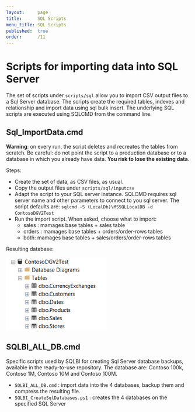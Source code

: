 ```yaml
---
layout:     page
title:      SQL Scripts
menu_title: SQL Scripts
published:  true
order:      /11
---
```


# Scripts for importing data into SQL Server

The set of scripts under `scripts/sql` allow you to import CSV output files to a Sql Server database. The scripts create the required tables, indexes and relationship and import data using sql bulk insert. The underlying SQL scripts are executed using SQLCMD from the command line.


## Sql_ImportData.cmd

**Warning**: on every run, the script deletes and recreates the tables from scratch. Be careful: do not point the script to a production database or to a database in which you already have data. **You risk to lose the existing data**.

Steps:
 - Create the set of data, as CSV files, as usual.
 - Copy the output files under `scripts/sql/inputcsv` 
 - Adapt the script to your SQL server instance. SQLCMD requires sql server name and other parameters to connect to you sql server. The script defaults are: 
 `sqlcmd -S (LocalDb)\MSSQLLocalDB -d ContosoDGV2Test`
 - Run the import script. When asked, choose what to import:
    - sales : mamages base tables + sales table
    - orders : mamages base tables + orders/order-rows tables
    - both: mamages base tables + sales/orders/order-rows tables


Resulting database:

![Img2](images/sql-01.png)



## SQLBI_ALL_DB.cmd

Specific scripts used by SQLBI for creating Sql Server database backups, available in the ready-to-use repository. The database are: Contoso 100k, Contoso 1M, Contoso 10M and Contoso 100M.

 - `SQLBI_ALL_DB.cmd` : import data into the 4 databases, backup them and compress the resulting file.
 - `SQLBI_CreateSqlDatabases.ps1` : creates the 4 databases on the specified SQL Server